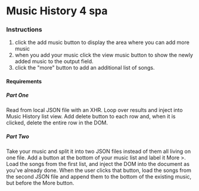 # Music History 4 spa


### Instructions
1. click the add music button to display the area where you can add more music
2. when you add your music click the view music button to show the newly added music to the output field.
3. click the "more" button to add an additional list of songs.
#### Requirements

##### Part One

Read from local JSON file with an XHR.
Loop over results and inject into Music History list view.
Add delete button to each row and, when it is clicked, delete the entire row in the DOM.
##### Part Two

Take your music and split it into two JSON files instead of them all living on one file.
Add a button at the bottom of your music list and label it More >.
Load the songs from the first list, and inject the DOM into the document as you've already done.
When the user clicks that button, load the songs from the second JSON file and append them to the bottom of the existing music, but before the More button.
